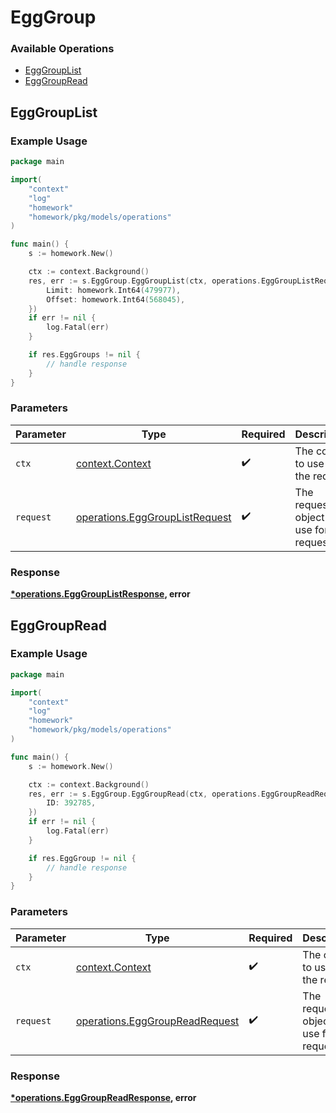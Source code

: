# EggGroup

### Available Operations

* [EggGroupList](#egggrouplist)
* [EggGroupRead](#egggroupread)

## EggGroupList

### Example Usage

```go
package main

import(
	"context"
	"log"
	"homework"
	"homework/pkg/models/operations"
)

func main() {
    s := homework.New()

    ctx := context.Background()
    res, err := s.EggGroup.EggGroupList(ctx, operations.EggGroupListRequest{
        Limit: homework.Int64(479977),
        Offset: homework.Int64(568045),
    })
    if err != nil {
        log.Fatal(err)
    }

    if res.EggGroups != nil {
        // handle response
    }
}
```

### Parameters

| Parameter                                                                        | Type                                                                             | Required                                                                         | Description                                                                      |
| -------------------------------------------------------------------------------- | -------------------------------------------------------------------------------- | -------------------------------------------------------------------------------- | -------------------------------------------------------------------------------- |
| `ctx`                                                                            | [context.Context](https://pkg.go.dev/context#Context)                            | :heavy_check_mark:                                                               | The context to use for the request.                                              |
| `request`                                                                        | [operations.EggGroupListRequest](../../models/operations/egggrouplistrequest.md) | :heavy_check_mark:                                                               | The request object to use for the request.                                       |


### Response

**[*operations.EggGroupListResponse](../../models/operations/egggrouplistresponse.md), error**


## EggGroupRead

### Example Usage

```go
package main

import(
	"context"
	"log"
	"homework"
	"homework/pkg/models/operations"
)

func main() {
    s := homework.New()

    ctx := context.Background()
    res, err := s.EggGroup.EggGroupRead(ctx, operations.EggGroupReadRequest{
        ID: 392785,
    })
    if err != nil {
        log.Fatal(err)
    }

    if res.EggGroup != nil {
        // handle response
    }
}
```

### Parameters

| Parameter                                                                        | Type                                                                             | Required                                                                         | Description                                                                      |
| -------------------------------------------------------------------------------- | -------------------------------------------------------------------------------- | -------------------------------------------------------------------------------- | -------------------------------------------------------------------------------- |
| `ctx`                                                                            | [context.Context](https://pkg.go.dev/context#Context)                            | :heavy_check_mark:                                                               | The context to use for the request.                                              |
| `request`                                                                        | [operations.EggGroupReadRequest](../../models/operations/egggroupreadrequest.md) | :heavy_check_mark:                                                               | The request object to use for the request.                                       |


### Response

**[*operations.EggGroupReadResponse](../../models/operations/egggroupreadresponse.md), error**


